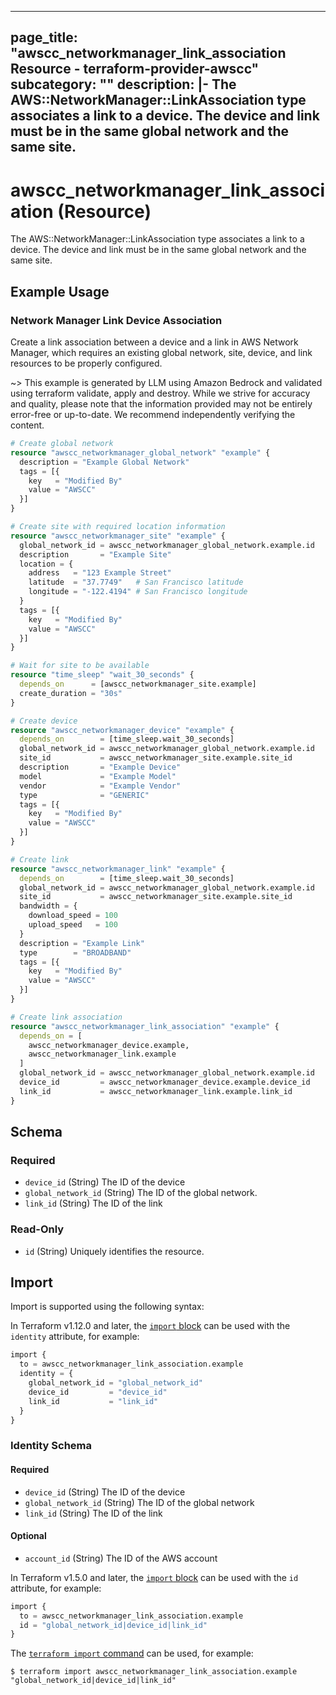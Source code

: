 
---
page_title: "awscc_networkmanager_link_association Resource - terraform-provider-awscc"
subcategory: ""
description: |-
  The AWS::NetworkManager::LinkAssociation type associates a link to a device. The device and link must be in the same global network and the same site.
---

# awscc_networkmanager_link_association (Resource)

The AWS::NetworkManager::LinkAssociation type associates a link to a device. The device and link must be in the same global network and the same site.

## Example Usage

### Network Manager Link Device Association

Create a link association between a device and a link in AWS Network Manager, which requires an existing global network, site, device, and link resources to be properly configured.

~> This example is generated by LLM using Amazon Bedrock and validated using terraform validate, apply and destroy. While we strive for accuracy and quality, please note that the information provided may not be entirely error-free or up-to-date. We recommend independently verifying the content.

```terraform
# Create global network
resource "awscc_networkmanager_global_network" "example" {
  description = "Example Global Network"
  tags = [{
    key   = "Modified By"
    value = "AWSCC"
  }]
}

# Create site with required location information
resource "awscc_networkmanager_site" "example" {
  global_network_id = awscc_networkmanager_global_network.example.id
  description       = "Example Site"
  location = {
    address   = "123 Example Street"
    latitude  = "37.7749"   # San Francisco latitude
    longitude = "-122.4194" # San Francisco longitude
  }
  tags = [{
    key   = "Modified By"
    value = "AWSCC"
  }]
}

# Wait for site to be available
resource "time_sleep" "wait_30_seconds" {
  depends_on      = [awscc_networkmanager_site.example]
  create_duration = "30s"
}

# Create device
resource "awscc_networkmanager_device" "example" {
  depends_on        = [time_sleep.wait_30_seconds]
  global_network_id = awscc_networkmanager_global_network.example.id
  site_id           = awscc_networkmanager_site.example.site_id
  description       = "Example Device"
  model             = "Example Model"
  vendor            = "Example Vendor"
  type              = "GENERIC"
  tags = [{
    key   = "Modified By"
    value = "AWSCC"
  }]
}

# Create link
resource "awscc_networkmanager_link" "example" {
  depends_on        = [time_sleep.wait_30_seconds]
  global_network_id = awscc_networkmanager_global_network.example.id
  site_id           = awscc_networkmanager_site.example.site_id
  bandwidth = {
    download_speed = 100
    upload_speed   = 100
  }
  description = "Example Link"
  type        = "BROADBAND"
  tags = [{
    key   = "Modified By"
    value = "AWSCC"
  }]
}

# Create link association
resource "awscc_networkmanager_link_association" "example" {
  depends_on = [
    awscc_networkmanager_device.example,
    awscc_networkmanager_link.example
  ]
  global_network_id = awscc_networkmanager_global_network.example.id
  device_id         = awscc_networkmanager_device.example.device_id
  link_id           = awscc_networkmanager_link.example.link_id
}
```

<!-- schema generated by tfplugindocs -->
## Schema

### Required

- `device_id` (String) The ID of the device
- `global_network_id` (String) The ID of the global network.
- `link_id` (String) The ID of the link

### Read-Only

- `id` (String) Uniquely identifies the resource.

## Import

Import is supported using the following syntax:

In Terraform v1.12.0 and later, the [`import` block](https://developer.hashicorp.com/terraform/language/import) can be used with the `identity` attribute, for example:

```terraform
import {
  to = awscc_networkmanager_link_association.example
  identity = {
    global_network_id = "global_network_id"
    device_id         = "device_id"
    link_id           = "link_id"
  }
}
```

<!-- schema generated by tfplugindocs -->
### Identity Schema

#### Required

- `device_id` (String) The ID of the device
- `global_network_id` (String) The ID of the global network
- `link_id` (String) The ID of the link

#### Optional

- `account_id` (String) The ID of the AWS account

In Terraform v1.5.0 and later, the [`import` block](https://developer.hashicorp.com/terraform/language/import) can be used with the `id` attribute, for example:

```terraform
import {
  to = awscc_networkmanager_link_association.example
  id = "global_network_id|device_id|link_id"
}
```

The [`terraform import` command](https://developer.hashicorp.com/terraform/cli/commands/import) can be used, for example:

```shell
$ terraform import awscc_networkmanager_link_association.example "global_network_id|device_id|link_id"
```
